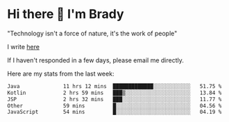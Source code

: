 # Hi there 👋 I'm Brady

"Technology isn't a force of nature, it's the work of people"

I write [here](https://github.com/hawk0120/blog)

If I haven't responded in a few days, please email me directly. 

Here are my stats from the last week:
<!--START_SECTION:waka-->

```txt
Java              11 hrs 12 mins  █████████████░░░░░░░░░░░░   51.75 %
Kotlin            2 hrs 59 mins   ███▒░░░░░░░░░░░░░░░░░░░░░   13.84 %
JSP               2 hrs 32 mins   ███░░░░░░░░░░░░░░░░░░░░░░   11.77 %
Other             59 mins         █░░░░░░░░░░░░░░░░░░░░░░░░   04.56 %
JavaScript        54 mins         █░░░░░░░░░░░░░░░░░░░░░░░░   04.19 %
```

<!--END_SECTION:waka-->


